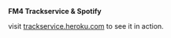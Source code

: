 **FM4 Trackservice & Spotify**

visit [trackservice.heroku.com](http://trackservice.heroku.com) to see it in action.